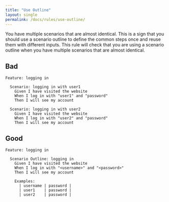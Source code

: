 ```yaml
---
title: "Use Outline"
layout: single
permalink: /docs/rules/use-outline/
---
```


You have multiple scenarios that are almost identical. This is a sign that you should use a scenario outline to define the common steps once and reuse them with different inputs. This rule will check that you are using a scenario outline when you have multiple scenarios that are almost identical.

## Bad

```gherkin
Feature: logging in

  Scenario: logging in with user1
    Given I have visited the website
    When I log in with "user1" and "password"
    Then I will see my account

  Scenario: logging in with user2
    Given I have visited the website
    When I log in with "user2" and "password"
    Then I will see my account
```

## Good

```gherkin
Feature: logging in

  Scenario Outline: logging in
    Given I have visited the website
    When I log in with "<username>" and "<password>"
    Then I will see my account

    Examples:
      | username | password |
      | user1    | password |
      | user2    | password |
```

